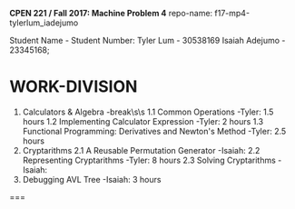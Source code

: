 **CPEN 221 / Fall 2017: Machine Problem 4**
repo-name: f17-mp4-tylerlum_iadejumo

Student Name - Student Number:
Tyler Lum - 30538169
Isaiah Adejumo - 23345168;

WORK-DIVISION
===

1. Calculators & Algebra -break\s\s
	1.1 Common Operations
		-Tyler: 1.5 hours
	1.2 Implementing Calculator Expression
		-Tyler:	2 hours
	1.3 Functional Programming: Derivatives and Newton's Method 
		-Tyler:	2.5 hours
2. Cryptarithms
	2.1 A Reusable Permutation Generator
		-Isaiah: 
	2.2 Representing Cryptarithms
		-Tyler: 8 hours
	2.3 Solving Cryptarithms
		-Isaiah:
3. Debugging AVL Tree
		-Isaiah: 3 hours


===
